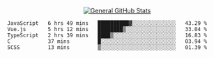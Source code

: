 <p align="center">
  <a href="https://github.com/AndyDevv">
    <img src="https://github-readme-stats.vercel.app/api?username=AndyDevv&custom_title=General%20GitHub%20Stats&theme=aura_dark" alt="General GitHub Stats">
  </a>
</p>

<!--START_SECTION:waka-->
```text
JavaScript   6 hrs 49 mins   ██████████▓░░░░░░░░░░░░░░   43.29 % 
Vue.js       5 hrs 12 mins   ████████▒░░░░░░░░░░░░░░░░   33.04 % 
TypeScript   2 hrs 39 mins   ████▒░░░░░░░░░░░░░░░░░░░░   16.83 % 
C            37 mins         █░░░░░░░░░░░░░░░░░░░░░░░░   03.94 % 
SCSS         13 mins         ▒░░░░░░░░░░░░░░░░░░░░░░░░   01.39 % 
```
<!--END_SECTION:waka-->
